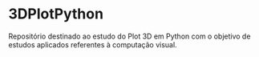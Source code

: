 # 3DPlotPython
Repositório destinado ao estudo do Plot 3D em Python com o objetivo de estudos aplicados referentes à computação visual.
